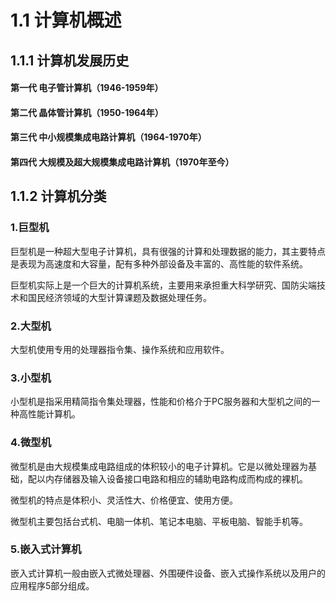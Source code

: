 # 1.1 计算机概述

## 1.1.1 计算机发展历史

#### 第一代 电子管计算机（1946-1959年）

#### 第二代 晶体管计算机（1950-1964年）

#### 第三代 中小规模集成电路计算机（1964-1970年）

#### 第四代 大规模及超大规模集成电路计算机（1970年至今）

## 1.1.2 计算机分类

### **1.巨型机**

巨型机是一种超大型电子计算机，具有很强的计算和处理数据的能力，其主要特点是表现为高速度和大容量，配有多种外部设备及丰富的、高性能的软件系统。

巨型机实际上是一个巨大的计算机系统，主要用来承担重大科学研究、国防尖端技术和国民经济领域的大型计算课题及数据处理任务。

### **2.大型机**

大型机使用专用的处理器指令集、操作系统和应用软件。

### **3.小型机**

小型机是指采用精简指令集处理器，性能和价格介于PC服务器和大型机之间的一种高性能计算机。

### **4.微型机**

微型机是由大规模集成电路组成的体积较小的电子计算机。它是以微处理器为基础，配以内存储器及输入设备接口电路和相应的辅助电路构成而构成的裸机。

微型机的特点是体积小、灵活性大、价格便宜、使用方便。

微型机主要包括台式机、电脑一体机、笔记本电脑、平板电脑、智能手机等。

### **5.嵌入式计算机**

嵌入式计算机一般由嵌入式微处理器、外围硬件设备、嵌入式操作系统以及用户的应用程序5部分组成。
